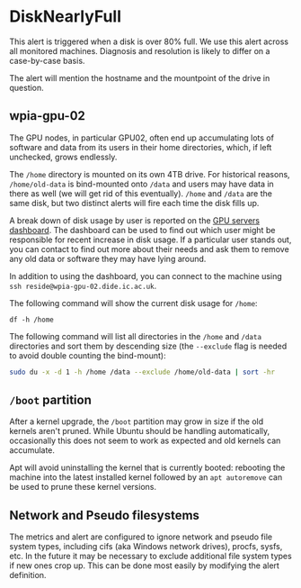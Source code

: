 # DiskNearlyFull

This alert is triggered when a disk is over 80% full. We use this alert
across all monitored machines. Diagnosis and resolution is likely to differ
on a case-by-case basis.

The alert will mention the hostname and the mountpoint of the drive in
question.

## wpia-gpu-02

The GPU nodes, in particular GPU02, often end up accumulating lots of software
and data from its users in their home directories, which, if left unchecked,
grows endlessly.

The `/home` directory is mounted on its own 4TB drive. For historical reasons,
`/home/old-data` is bind-mounted onto `/data` and users may have data in there
as well (we will get rid of this eventually). `/home` and `/data` are the same
disk, but two distinct alerts will fire each time the disk fills up.

A break down of disk usage by user is reported on the [GPU servers dashboard](gpu-dashboard).
The dashboard can be used to find out which user might be responsible for
recent increase in disk usage. If a particular user stands out, you can contact
to find out more about their needs and ask them to remove any old data or
software they may have lying around.

[gpu-dashboard]: https://bots.dide.ic.ac.uk/grafana/d/aew654v1ovg8wc/gpu-servers?var-instance=wpia-gpu-02.dide.ic.ac.uk

In addition to using the dashboard, you can connect to the machine using `ssh
reside@wpia-gpu-02.dide.ic.ac.uk`.

The following command will show the current disk usage for `/home`:
```
df -h /home
```

The following command will list all directories in the `/home` and `/data`
directories and sort them by descending size (the `--exclude` flag is needed to
avoid double counting the bind-mount):

```sh
sudo du -x -d 1 -h /home /data --exclude /home/old-data | sort -hr
```

## `/boot` partition

After a kernel upgrade, the `/boot` partition may grow in size if the old
kernels aren't pruned. While Ubuntu should be handling automatically,
occasionally this does not seem to work as expected and old kernels can
accumulate.

Apt will avoid uninstalling the kernel that is currently booted: rebooting the
machine into the latest installed kernel followed by an `apt autoremove` can be
used to prune these kernel versions.

## Network and Pseudo filesystems

The metrics and alert are configured to ignore network and pseudo file system
types, including cifs (aka Windows network drives), procfs, sysfs, etc. In the
future it may be necessary to exclude additional file system types if new ones
crop up. This can be done most easily by modifying the alert definition.
